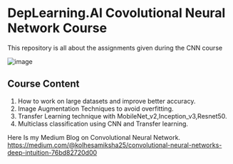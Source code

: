 # DepLearning.AI Covolutional Neural Network Course
This repository is all about the assignments given during the CNN course

![image](https://user-images.githubusercontent.com/73512374/191228205-cfa95bf6-faa7-488d-84a9-acce68309a47.png)


## Course Content
1. How to work on large datasets and improve better accuracy.
2. Image Augmentation Techniques to avoid overfitting.
3. Transfer Learning technique with MobileNet_v2,Inception_v3,Resnet50.
4. Multiclass classification using CNN and Transfer learning.

Here Is my Medium Blog on Convolutional Neural Network.
https://medium.com/@kolhesamiksha25/convolutional-neural-networks-deep-intuition-76bd82720d00
